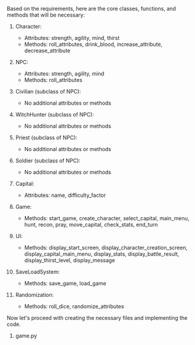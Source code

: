 Based on the requirements, here are the core classes, functions, and methods that will be necessary:

1. Character:
   - Attributes: strength, agility, mind, thirst
   - Methods: roll_attributes, drink_blood, increase_attribute, decrease_attribute

2. NPC:
   - Attributes: strength, agility, mind
   - Methods: roll_attributes

3. Civilian (subclass of NPC):
   - No additional attributes or methods

4. WitchHunter (subclass of NPC):
   - No additional attributes or methods

5. Priest (subclass of NPC):
   - No additional attributes or methods

6. Soldier (subclass of NPC):
   - No additional attributes or methods

7. Capital:
   - Attributes: name, difficulty_factor

8. Game:
   - Methods: start_game, create_character, select_capital, main_menu, hunt, recon, pray, move_capital, check_stats, end_turn

9. UI:
   - Methods: display_start_screen, display_character_creation_screen, display_capital_main_menu, display_stats, display_battle_result, display_thirst_level, display_message

10. SaveLoadSystem:
    - Methods: save_game, load_game

11. Randomization:
    - Methods: roll_dice, randomize_attributes

Now let's proceed with creating the necessary files and implementing the code.

1. game.py


